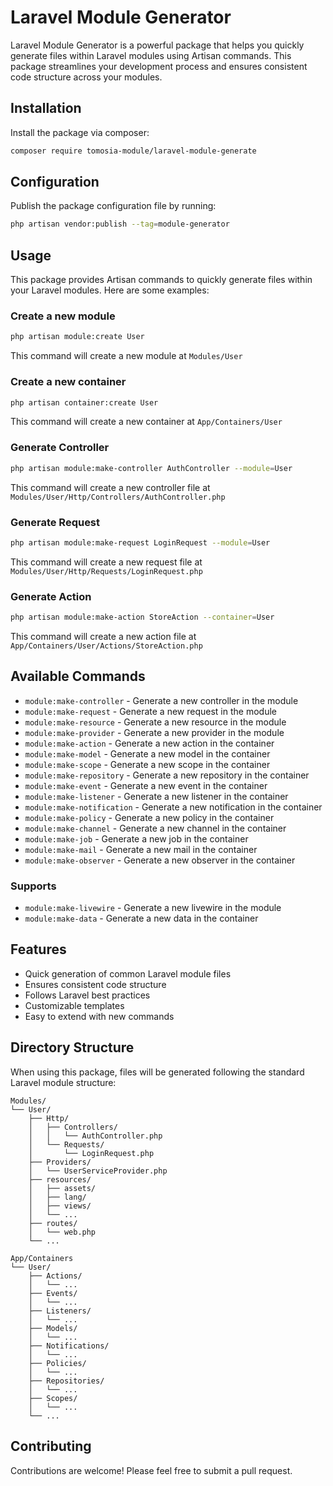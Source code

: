 # Laravel Module Generator

Laravel Module Generator is a powerful package that helps you quickly generate files within Laravel modules using Artisan commands. This package streamlines your development process and ensures consistent code structure across your modules.

## Installation

Install the package via composer:

```bash
composer require tomosia-module/laravel-module-generate
```

## Configuration

Publish the package configuration file by running:

```bash
php artisan vendor:publish --tag=module-generator
```

## Usage

This package provides Artisan commands to quickly generate files within your Laravel modules. Here are some examples:

### Create a new module

```bash
php artisan module:create User
```

This command will create a new module at `Modules/User`

### Create a new container

```bash
php artisan container:create User
```

This command will create a new container at `App/Containers/User`


### Generate Controller

```bash
php artisan module:make-controller AuthController --module=User
```

This command will create a new controller file at `Modules/User/Http/Controllers/AuthController.php`

### Generate Request

```bash
php artisan module:make-request LoginRequest --module=User
```

This command will create a new request file at `Modules/User/Http/Requests/LoginRequest.php`

### Generate Action

```bash
php artisan module:make-action StoreAction --container=User
```

This command will create a new action file at `App/Containers/User/Actions/StoreAction.php`

## Available Commands

- `module:make-controller` - Generate a new controller in the module
- `module:make-request` - Generate a new request in the module
- `module:make-resource` - Generate a new resource in the module
- `module:make-provider` - Generate a new provider in the module
- `module:make-action` - Generate a new action in the container
- `module:make-model` - Generate a new model in the container
- `module:make-scope` - Generate a new scope in the container
- `module:make-repository` - Generate a new repository in the container
- `module:make-event` - Generate a new event in the container
- `module:make-listener` - Generate a new listener in the container
- `module:make-notification` - Generate a new notification in the container
- `module:make-policy` - Generate a new policy in the container
- `module:make-channel` - Generate a new channel in the container
- `module:make-job` - Generate a new job in the container
- `module:make-mail` - Generate a new mail in the container
- `module:make-observer` - Generate a new observer in the container

### Supports

- `module:make-livewire` - Generate a new livewire in the module
- `module:make-data` - Generate a new data in the container

## Features

- Quick generation of common Laravel module files
- Ensures consistent code structure
- Follows Laravel best practices
- Customizable templates
- Easy to extend with new commands

## Directory Structure

When using this package, files will be generated following the standard Laravel module structure:

```
Modules/
└── User/
    ├── Http/
    │   ├── Controllers/
    │   │   └── AuthController.php
    │   └── Requests/
    │       └── LoginRequest.php
    ├── Providers/
    │   └── UserServiceProvider.php
    ├── resources/
    │   ├── assets/
    │   ├── lang/
    │   ├── views/
    │   └── ...
    ├── routes/
    │   └── web.php
    └── ...
```

```
App/Containers
└── User/
    ├── Actions/
    │   └── ...
    ├── Events/
    │   └── ...
    ├── Listeners/
    │   └── ...
    ├── Models/
    │   └── ...
    ├── Notifications/
    │   └── ...
    ├── Policies/
    │   └── ...
    ├── Repositories/
    │   └── ...
    ├── Scopes/
    │   └── ...
    └── ...
```

## Contributing

Contributions are welcome! Please feel free to submit a pull request.
